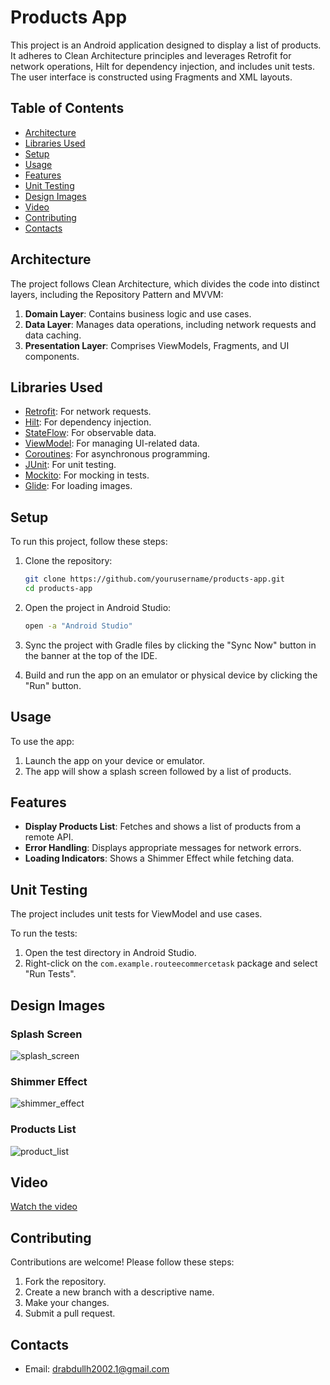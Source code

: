 # Products App

This project is an Android application designed to display a list of products. It adheres to Clean Architecture principles and leverages Retrofit for network operations, Hilt for dependency injection, and includes unit tests. The user interface is constructed using Fragments and XML layouts.

## Table of Contents

- [Architecture](#architecture)
- [Libraries Used](#libraries-used)
- [Setup](#setup)
- [Usage](#usage)
- [Features](#features)
- [Unit Testing](#unit-testing)
- [Design Images](#design-images)
- [Video](#video)
- [Contributing](#contributing)
- [Contacts](#contacts)

## Architecture

The project follows Clean Architecture, which divides the code into distinct layers, including the Repository Pattern and MVVM:

1. **Domain Layer**: Contains business logic and use cases.
2. **Data Layer**: Manages data operations, including network requests and data caching.
3. **Presentation Layer**: Comprises ViewModels, Fragments, and UI components.

## Libraries Used

- [Retrofit](https://square.github.io/retrofit/): For network requests.
- [Hilt](https://dagger.dev/hilt/): For dependency injection.
- [StateFlow](https://developer.android.com/kotlin/flow/stateflow-and-sharedflow): For observable data.
- [ViewModel](https://developer.android.com/topic/libraries/architecture/viewmodel): For managing UI-related data.
- [Coroutines](https://developer.android.com/kotlin/coroutines): For asynchronous programming.
- [JUnit](https://junit.org/junit5/): For unit testing.
- [Mockito](https://site.mockito.org/): For mocking in tests.
- [Glide](https://github.com/bumptech/glide): For loading images.

## Setup

To run this project, follow these steps:

1. Clone the repository:
    ```sh
    git clone https://github.com/yourusername/products-app.git
    cd products-app
    ```

2. Open the project in Android Studio:
    ```sh
    open -a "Android Studio"
    ```

3. Sync the project with Gradle files by clicking the "Sync Now" button in the banner at the top of the IDE.

4. Build and run the app on an emulator or physical device by clicking the "Run" button.

## Usage

To use the app:

1. Launch the app on your device or emulator.
2. The app will show a splash screen followed by a list of products.


## Features

- **Display Products List**: Fetches and shows a list of products from a remote API.
- **Error Handling**: Displays appropriate messages for network errors.
- **Loading Indicators**: Shows a Shimmer Effect while fetching data.

## Unit Testing

The project includes unit tests for ViewModel and use cases.

To run the tests:
1. Open the test directory in Android Studio.
2. Right-click on the `com.example.routeecommercetask` package and select "Run Tests".

## Design Images

### Splash Screen
![splash_screen](https://github.com/user-attachments/assets/f3edc702-084b-4aec-8353-47025dcbbb88)

### Shimmer Effect
![shimmer_effect](https://github.com/user-attachments/assets/41bf5026-c7e7-4059-bf07-b2b481b2927f)

### Products List
![product_list](https://github.com/user-attachments/assets/9e6516d7-7152-4954-a749-c5d55aa14b41)

## Video
[Watch the video](https://github.com/user-attachments/assets/92fe906e-c82b-45ef-9acf-601b6b615a44)

## Contributing

Contributions are welcome! Please follow these steps:

1. Fork the repository.
2. Create a new branch with a descriptive name.
3. Make your changes.
4. Submit a pull request.

## Contacts

- Email: [drabdullh2002.1@gmail.com](mailto:drabdullh2002.1@gmail.com)
